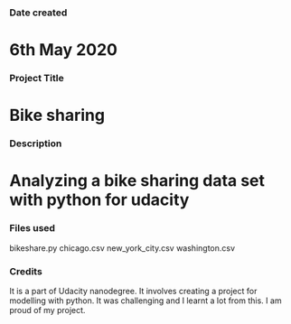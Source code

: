 ### Date created
# 6th May 2020

### Project Title
# Bike sharing

### Description
# Analyzing a bike sharing data set with python for udacity

### Files used
bikeshare.py
chicago.csv
new_york_city.csv
washington.csv

### Credits
It is a part of Udacity nanodegree. It involves creating a project for modelling with python. It was challenging and I learnt a lot from this. I am proud of my project.

